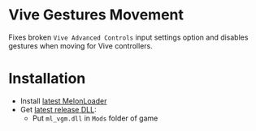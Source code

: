 # Vive Gestures Movement
Fixes broken `Vive Advanced Controls` input settings option and disables gestures when moving for Vive controllers.

# Installation
* Install [latest MelonLoader](https://github.com/LavaGang/MelonLoader)
* Get [latest release DLL](../../../releases/latest):
  * Put `ml_vgm.dll` in `Mods` folder of game
